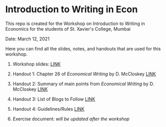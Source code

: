 # Introduction to Writing in Econ

This repo is created for the Workshop on Introduction to Writing in Economics for the students of St. Xavier's College, Mumbai 


Date: March 12, 2021 

Here you can find all the slides, notes, and handouts that are used for this workshop. 

1. Workshop slides: [LINK](https://shambhavipriyam.github.io/writing_econ_intro/notes/workshop_slides.html)

2. Handout 1: Chapter 26 of _Economical Writing_ by D. McCloskey [LINK](https://shambhavipriyam.github.io/writing_econ_intro/handouts/ch26_McCloskey_Economical_Writing_handout.pdf)

3. Handout 2: Summary of main points from _Economical Writing_ by D. McCloskey [LINK](https://shambhavipriyam.github.io/writing_econ_intro/handouts/economicalwriting_handout.pdf)

4. Handout 3: List of Blogs to Follow [LINK](https://shambhavipriyam.github.io/writing_econ_intro/handouts/blogs_handout.html)

5. Handout 4: Guidelines/Rules [LINK](https://shambhavipriyam.github.io/writing_econ_intro/handouts/guidelines_handout.pdf)

6. Exercise document: _will be updated after the workshop_